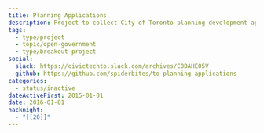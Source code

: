 ```yaml
---
title: Planning Applications
description: Project to collect City of Toronto planning development applications
tags:
  - type/project
  - topic/open-government
  - type/breakout-project
social:
  slack: https://civictechto.slack.com/archives/C0DAHE05V
  github: https://github.com/spiderbites/to-planning-applications
categories:
  - status/inactive
dateActiveFirst: 2015-01-01
date: 2016-01-01
hacknight:
  - "[[20]]"
---
```

